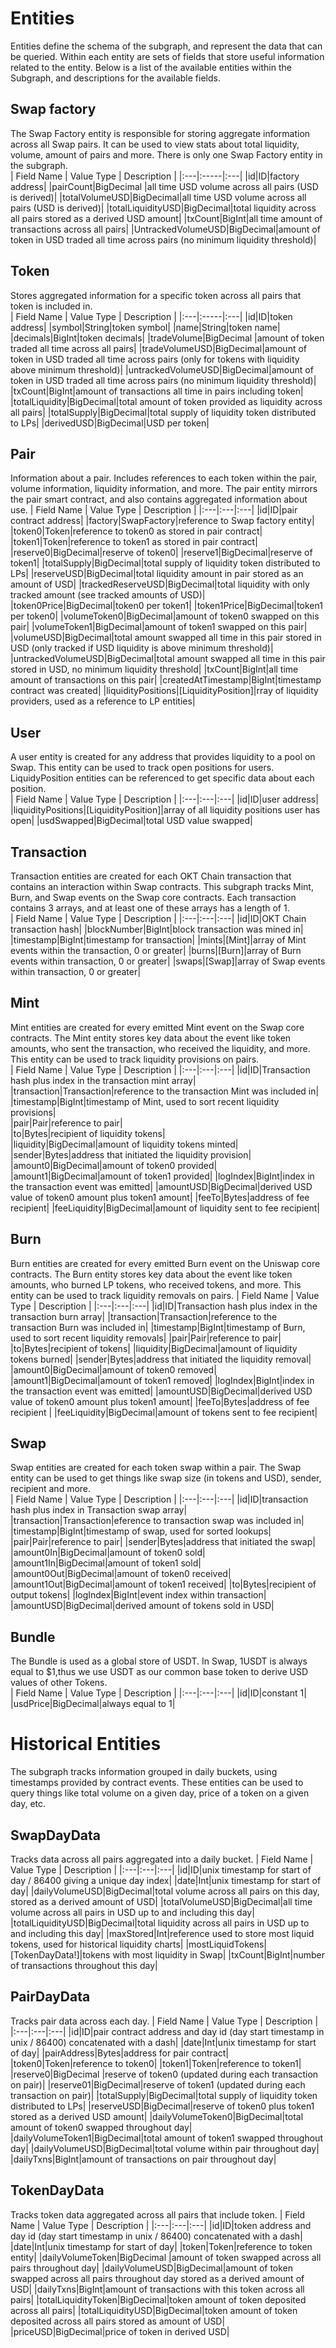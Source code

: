 # Entities
Entities define the schema of the subgraph, and represent the data that can be queried. Within each entity are sets of fields that store useful information related to the entity. Below is a list of the available entities within the Subgraph, and descriptions for the available fields.  

## Swap factory
The Swap Factory entity is responsible for storing aggregate information across all Swap pairs. It can be used to view stats about total liquidity, volume, amount of pairs and more. There is only one Swap Factory entity in the subgraph.  
| Field Name  | Value Type  |  Description  |
|:---|:-----|:---|
|id|ID|factory address|
|pairCount|BigDecimal&nbsp;|all time USD volume across all pairs (USD is derived)|
|totalVolumeUSD|BigDecimal|all time USD volume across all pairs (USD is derived)|
|totalLiquidityUSD|BigDecimal|total liquidity across all pairs stored as a derived USD amount|
|txCount|BigInt|all time amount of transactions across all pairs|
|UntrackedVolumeUSD|BigDecimal|amount of token in USD traded all time across pairs (no minimum liquidity threshold)|  
## Token
Stores aggregated information for a specific token across all pairs that token is included in.  
| Field Name  | Value Type  |  Description  |
|:---|:-----|:---|
|id|ID|token address|
|symbol|String|token symbol|
|name|String|token name|
|decimals|BigInt|token decimals|
|tradeVolume|BigDecimal&nbsp;|amount of token traded all time across all pairs|
|tradeVolumeUSD|BigDecimal|amount of token in USD traded all time across pairs (only for tokens with liquidity above minimum threshold)|
|untrackedVolumeUSD|BigDecimal|amount of token in USD traded all time across pairs (no minimum liquidity threshold)|
|txCount|BigInt|amount of transactions all time in pairs including token|
|totalLiquidity|BigDecimal|total amount of token provided as liquidity across all pairs|
|totalSupply|BigDecimal|total supply of liquidity token distributed to LPs|
|derivedUSD|BigDecimal|USD per token|
## Pair  
Information about a pair. Includes references to each token within the pair, volume information, liquidity information, and more. The pair entity mirrors the pair smart contract, and also contains aggregated information about use.
| Field Name  | Value Type  |  Description  |
|:---|:---|:---|
|id|ID|pair contract address|
|factory|SwapFactory|reference to Swap factory entity|
|token0|Token|reference to token0 as stored in pair contract|
|token1|Token|reference to token1 as stored in pair contract|
|reserve0|BigDecimal|reserve of token0|
|reserve1|BigDecimal|reserve of token1|
|totalSupply|BigDecimal|total supply of liquidity token distributed to LPs|
|reserveUSD|BigDecimal|total liquidity amount in pair stored as an amount of USD|
|trackedReserveUSD|BigDecimal|total liquidity with only tracked amount (see tracked amounts of USD)|
|token0Price|BigDecimal|token0 per token1|
|token1Price|BigDecimal|token1 per token0|
|volumeToken0|BigDecimal|amount of token0 swapped on this pair|
|volumeToken1|BigDecimal|amount of token1 swapped on this pair|
|volumeUSD|BigDecimal|total amount swapped all time in this pair stored in USD (only tracked if USD liquidity is above minimum threshold)|
|untrackedVolumeUSD|BigDecimal|total amount swapped all time in this pair stored in USD, no minimum liquidity threshold|
|txCount|BigInt|all time amount of transactions on this pair|
|createdAtTimestamp|BigInt|timestamp contract was created|
|liquidityPositions|[LiquidityPosition]|rray of liquidity providers, used as a reference to LP entities|

## User  
A user entity is created for any address that provides liquidity to a pool on Swap. This entity can be used to track open positions for users. LiquidyPosition entities can be referenced to get specific data about each position.  
| Field Name  | Value Type  |  Description  |
|:---|:---|:---|
|id|ID|user address|
|liquidityPositions|[LiquidityPosition]|array of all liquidity positions user has open|
|usdSwapped|BigDecimal|total USD value swapped|
## Transaction  
Transaction entities are created for each OKT Chain transaction that contains an interaction within Swap contracts. This subgraph tracks Mint, Burn, and Swap events on the Swap core contracts. Each transaction contains 3 arrays, and at least one of these arrays has a length of 1.  
| Field Name  | Value Type  |  Description  |
|:---|:---|:---|
|id|ID|OKT Chain transaction hash|
|blockNumber|BigInt|block transaction was mined in|
|timestamp|BigInt|timestamp for transaction|
|mints|[Mint]|array of Mint events within the transaction, 0 or greater|
|burns|[Burn]|array of Burn events within transaction, 0 or greater|
|swaps|[Swap]|array of Swap events within transaction, 0 or greater|
## Mint
Mint entities are created for every emitted Mint event on the Swap core contracts. The Mint entity stores key data about the event like token amounts, who sent the transaction, who received the liquidity, and more. This entity can be used to track liquidity provisions on pairs.  
| Field Name  | Value Type  |  Description  |
|:---|:---|:---|
|id|ID|Transaction hash plus index in the transaction mint array|  
|transaction|Transaction|reference to the transaction Mint was included in|  
|timestamp|BigInt|timestamp of Mint, used to sort recent liquidity provisions|  
|pair|Pair|reference to pair|  
|to|Bytes|recipient of liquidity tokens|  
|liquidity|BigDecimal|amount of liquidity tokens minted|  
|sender|Bytes|address that initiated the liquidity provision|
|amount0|BigDecimal|amount of token0 provided|
|amount1|BigDecimal|amount of token1 provided|
|logIndex|BigInt|index in the transaction event was emitted|
|amountUSD|BigDecimal|derived USD value of token0 amount plus token1 amount|
|feeTo|Bytes|address of fee recipient|
|feeLiquidity|BigDecimal|amount of liquidity sent to fee recipient|
## Burn 
Burn entities are created for every emitted Burn event on the Uniswap core contracts. The Burn entity stores key data about the event like token amounts, who burned LP tokens, who received tokens, and more. This entity can be used to track liquidity removals on pairs. 
| Field Name  | Value Type  |  Description  |
|:---|:---|:---|
|id|ID|Transaction hash plus index in the transaction burn array| 
|transaction|Transaction|reference to the transaction Burn was included in| 
|timestamp|BigInt|timestamp of Burn, used to sort recent liquidity removals| 
|pair|Pair|reference to pair| 
|to|Bytes|recipient of tokens| 
|liquidity|BigDecimal|amount of liquidity tokens burned| 
|sender|Bytes|address that initiated the liquidity removal| 
|amount0|BigDecimal|amount of token0 removed| 
|amount1|BigDecimal|amount of token1 removed| 
|logIndex|BigInt|index in the transaction event was emitted| 
|amountUSD|BigDecimal|derived USD value of token0 amount plus token1 amount| 
|feeTo|Bytes|address of fee recipient | 
|feeLiquidity|BigDecimal|amount of tokens sent to fee recipient|
## Swap
 Swap entities are created for each token swap within a pair. The Swap entity can be used to get things like swap size (in tokens and USD), sender, recipient and more.   
| Field Name  | Value Type  |  Description  |
|:---|:---|:---|
|id|ID|transaction hash plus index in Transaction swap array|
|transaction|Transaction|eference to transaction swap was included in|
|timestamp|BigInt|timestamp of swap, used for sorted lookups|
|pair|Pair|reference to pair|
|sender|Bytes|address that initiated the swap|
|amount0In|BigDecimal|amount of token0 sold|
|amount1In|BigDecimal|amount of token1 sold|
|amount0Out|BigDecimal|amount of token0 received|
|amount1Out|BigDecimal|amount of token1 received|
|to|Bytes|recipient of output tokens|
|logIndex|BigInt|event index within transaction|
|amountUSD|BigDecimal|derived amount of tokens sold in USD|
## Bundle
The Bundle is used as a global store of USDT. In Swap, 1USDT is always equal to $1,thus we use USDT as our common base token to derive  USD values of other Tokens.  
| Field Name  | Value Type  |  Description  |
|:---|:---|:---|
|id|ID|constant 1|
|usdPrice|BigDecimal|always equal to 1|
# Historical Entities
The subgraph tracks information grouped in daily buckets, using timestamps provided by contract events. These entities can be used to query things like total volume on a given day, price of a token on a given day, etc.
## SwapDayData
Tracks data across all pairs aggregated into a daily bucket.
| Field Name  | Value Type  |  Description  |
|:---|:---|:---|
|id|ID|unix timestamp for start of day / 86400 giving a unique day index|
|date|Int|unix timestamp for start of day|
|dailyVolumeUSD|BigDecimal|total volume across all pairs on this day, stored as a derived amount of USD|
|totalVolumeUSD|BigDecimal|all time volume across all pairs in USD up to and including this day|
|totalLiquidityUSD|BigDecimal|total liquidity across all pairs in USD up to and including this day|
|maxStored|Int|reference used to store most liquid tokens, used for historical liquidity charts|
|mostLiquidTokens|[TokenDayData!]|tokens with most liquidity in Swap|
|txCount|BigInt|number of transactions throughout this day|
## PairDayData 
Tracks pair data across each day.
| Field Name  | Value Type  |  Description  |
|:---|:---|:---|
|id|ID|pair contract address and day id (day start timestamp in unix / 86400) concatenated with a dash|
|date|Int|unix timestamp for start of day|
|pairAddress|Bytes|address for pair contract|
|token0|Token|reference to token0|
|token1|Token|reference to token1|
|reserve0|BigDecimal&nbsp;|reserve of token0 (updated during each transaction on pair)|
|reserve01|BigDecimal|reserve of token1 (updated during each transaction on pair)|
|totalSupply|BigDecimal|total supply of liquidity token distributed to LPs|
|reserveUSD|BigDecimal|reserve of token0 plus token1 stored as a derived USD amount|
|dailyVolumeToken0|BigDecimal|total amount of token0 swapped throughout day|
|dailyVolumeToken1|BigDecimal|total amount of token1 swapped throughout day|
|dailyVolumeUSD|BigDecimal|total volume within pair throughout day|
|dailyTxns|BigInt|amount of transactions on pair throughout day|
## TokenDayData 
Tracks token data aggregated across all pairs that include token.
| Field Name  | Value Type  |  Description  |
|:---|:---|:---|
|id|ID|token address and day id (day start timestamp in unix / 86400) concatenated with a dash|
|date|Int|unix timestamp for start of day|
|token|Token|reference to token entity|
|dailyVolumeToken|BigDecimal&nbsp;|amount of token swapped across all pairs throughout day|
|dailyVolumeUSD|BigDecimal|amount of token swapped across all pairs throughout day stored as a derived amount of USD|
|dailyTxns|BigInt|amount of transactions with this token across all pairs|
|totalLiquidityToken|BigDecimal|token amount of token deposited across all pairs|
|totalLiquidityUSD|BigDecimal|token amount of token deposited across all pairs stored as amount of USD|
|priceUSD|BigDecimal|price of token in derived USD|
